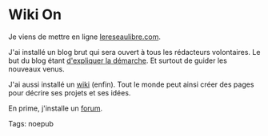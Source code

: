 # Wiki On

Je viens de mettre en ligne [lereseaulibre.com](http://www.lereseaulibre.com/).

J'ai installé un blog brut qui sera ouvert à tous les rédacteurs volontaires. Le but du blog étant [d'expliquer la démarche](/2007/05/07/le-reseau-libre/). Et surtout de guider les nouveaux venus.

J'ai aussi installé un [wiki](http://www.lereseaulibre.com/wiki) (enfin). Tout le monde peut ainsi créer des pages pour décrire ses projets et ses idées.

En prime, j'installe un [forum](http://www.lereseaulibre.com/forum/).

Tags: noepub